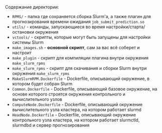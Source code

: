 Содержание директории:

- `RPMS/` - папка где сохраняется сборка Slurm'а, а также плагин для прогнозирования времени ожидания `job_submit_prediction.so`
- `utils/` - команды, запускающиеся во время настройки/старта/остановки окружения
- `vctools/` - скрипты, которые могут быть запущены для настройки системы Slurm
- `make_images.sh` - **основной скрипт**, сам за вас всё соберет и настроит
- `make_plugin` - скрипт для компиляции плагина внутри окружения `make_slurm_rpms`
- `make_slurm_rpms` - скрипт для скачивания и сборки Slurm внутри окружения `make_slurm_rpms`
- `MakeSlurmRPM.Dockerfile` - Dockerfile, описывающий окружение, в котором будет собран Slurm
- `Common.Dockerfile` - Dockerfile, описывающий базовое окружение, на основе которого строятся окружения контрольного и вычислительного узлов
- `ComputeNode.Dockerfile` - Dockerfile, описывающий окружение вычислительного узла кластера, на котором работает slurmd
- `HeadNode.Dockerfile` - Dockerfile, описывающий окружение контрольного узла кластера, на котором работает slurmctld, slurmdbd и сервер прогнозирования

